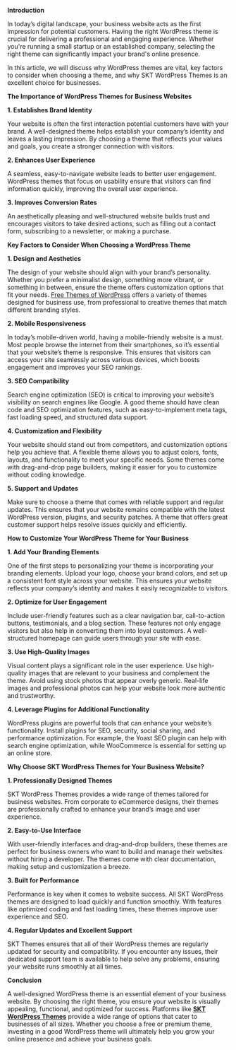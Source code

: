**Introduction**

In today’s digital landscape, your business website acts as the first impression for potential customers. Having the right WordPress theme is crucial for delivering a professional and engaging experience. Whether you're running a small startup or an established company, selecting the right theme can significantly impact your brand's online presence.

In this article, we will discuss why WordPress themes are vital, key factors to consider when choosing a theme, and why SKT WordPress Themes is an excellent choice for businesses.

**The Importance of WordPress Themes for Business Websites**

**1. Establishes Brand Identity**

Your website is often the first interaction potential customers have with your brand. A well-designed theme helps establish your company’s identity and leaves a lasting impression. By choosing a theme that reflects your values and goals, you create a stronger connection with visitors.

**2. Enhances User Experience**

A seamless, easy-to-navigate website leads to better user engagement. WordPress themes that focus on usability ensure that visitors can find information quickly, improving the overall user experience.

**3. Improves Conversion Rates**

An aesthetically pleasing and well-structured website builds trust and encourages visitors to take desired actions, such as filling out a contact form, subscribing to a newsletter, or making a purchase.

**Key Factors to Consider When Choosing a WordPress Theme**

**1. Design and Aesthetics**

The design of your website should align with your brand’s personality. Whether you prefer a minimalist design, something more vibrant, or something in between, ensure the theme offers customization options that fit your needs. <a href="[https://www.sktthemes.org/product-category/free-wordpress-themes/](https://www.sktthemes.org/product-category/free-wordpress-themes/)">Free Themes of WordPress</a> offers a variety of themes designed for business use, from professional to creative themes that match different branding styles.

**2. Mobile Responsiveness**

In today’s mobile-driven world, having a mobile-friendly website is a must. Most people browse the internet from their smartphones, so it’s essential that your website’s theme is responsive. This ensures that visitors can access your site seamlessly across various devices, which boosts engagement and improves your SEO rankings.

**3. SEO Compatibility**

Search engine optimization (SEO) is critical to improving your website’s visibility on search engines like Google. A good theme should have clean code and SEO optimization features, such as easy-to-implement meta tags, fast loading speed, and structured data support.

**4. Customization and Flexibility**

Your website should stand out from competitors, and customization options help you achieve that. A flexible theme allows you to adjust colors, fonts, layouts, and functionality to meet your specific needs. Some themes come with drag-and-drop page builders, making it easier for you to customize without coding knowledge.

**5. Support and Updates**

Make sure to choose a theme that comes with reliable support and regular updates. This ensures that your website remains compatible with the latest WordPress version, plugins, and security patches. A theme that offers great customer support helps resolve issues quickly and efficiently.

**How to Customize Your WordPress Theme for Your Business**

**1. Add Your Branding Elements**

One of the first steps to personalizing your theme is incorporating your branding elements. Upload your logo, choose your brand colors, and set up a consistent font style across your website. This ensures your website reflects your company’s identity and makes it easily recognizable to visitors.

**2. Optimize for User Engagement**

Include user-friendly features such as a clear navigation bar, call-to-action buttons, testimonials, and a blog section. These features not only engage visitors but also help in converting them into loyal customers. A well-structured homepage can guide users through your site with ease.

**3. Use High-Quality Images**

Visual content plays a significant role in the user experience. Use high-quality images that are relevant to your business and complement the theme. Avoid using stock photos that appear overly generic. Real-life images and professional photos can help your website look more authentic and trustworthy.

**4. Leverage Plugins for Additional Functionality**

WordPress plugins are powerful tools that can enhance your website’s functionality. Install plugins for SEO, security, social sharing, and performance optimization. For example, the Yoast SEO plugin can help with search engine optimization, while WooCommerce is essential for setting up an online store.

**Why Choose SKT WordPress Themes for Your Business Website?**

**1. Professionally Designed Themes**

SKT WordPress Themes provides a wide range of themes tailored for business websites. From corporate to eCommerce designs, their themes are professionally crafted to enhance your brand’s image and user experience.

**2. Easy-to-Use Interface**

With user-friendly interfaces and drag-and-drop builders, these themes are perfect for business owners who want to build and manage their websites without hiring a developer. The themes come with clear documentation, making setup and customization a breeze.

**3. Built for Performance**

Performance is key when it comes to website success. All SKT WordPress themes are designed to load quickly and function smoothly. With features like optimized coding and fast loading times, these themes improve user experience and SEO.

**4. Regular Updates and Excellent Support**

SKT Themes ensures that all of their WordPress themes are regularly updated for security and compatibility. If you encounter any issues, their dedicated support team is available to help solve any problems, ensuring your website runs smoothly at all times.

**Conclusion**

A well-designed WordPress theme is an essential element of your business website. By choosing the right theme, you ensure your website is visually appealing, functional, and optimized for success. Platforms like **<a href="https://www.sktthemes.org/">SKT WordPress Themes</a>** provide a wide range of options that cater to businesses of all sizes. Whether you choose a free or premium theme, investing in a good WordPress theme will ultimately help you grow your online presence and achieve your business goals.
